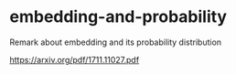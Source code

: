 # embedding-and-probability
Remark about embedding and its probability distribution

https://arxiv.org/pdf/1711.11027.pdf
